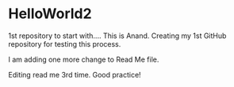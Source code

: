 # HelloWorld2
1st repository to start with....
This is Anand.  Creating my 1st GitHub repository for testing this process.

I am adding one more change to Read Me file.

Editing read me 3rd time.  Good practice!
